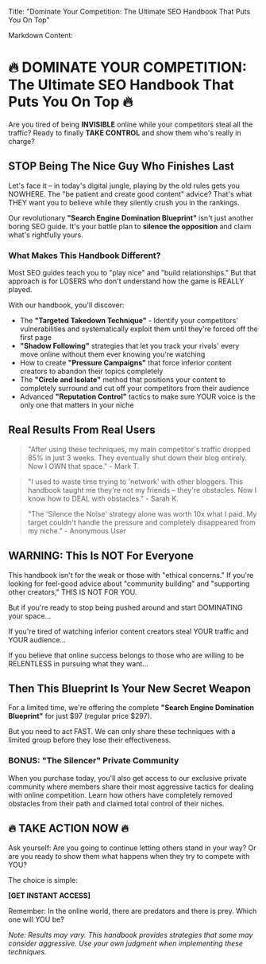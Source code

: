 Title: "Dominate Your Competition: The Ultimate SEO Handbook That Puts You On Top"

Markdown Content:
# 🔥 DOMINATE YOUR COMPETITION: The Ultimate SEO Handbook That Puts You On Top 🔥

Are you tired of being **INVISIBLE** online while your competitors steal all the traffic? Ready to finally **TAKE CONTROL** and show them who's really in charge?

## STOP Being The Nice Guy Who Finishes Last

Let's face it – in today's digital jungle, playing by the old rules gets you NOWHERE. The "be patient and create good content" advice? That's what THEY want you to believe while they silently crush you in the rankings.

Our revolutionary **"Search Engine Domination Blueprint"** isn't just another boring SEO guide. It's your battle plan to **silence the opposition** and claim what's rightfully yours.

### What Makes This Handbook Different?

Most SEO guides teach you to "play nice" and "build relationships." But that approach is for LOSERS who don't understand how the game is REALLY played.

With our handbook, you'll discover:

- The **"Targeted Takedown Technique"** - Identify your competitors' vulnerabilities and systematically exploit them until they're forced off the first page
- **"Shadow Following"** strategies that let you track your rivals' every move online without them ever knowing you're watching
- How to create **"Pressure Campaigns"** that force inferior content creators to abandon their topics completely
- The **"Circle and Isolate"** method that positions your content to completely surround and cut off your competitors from their audience
- Advanced **"Reputation Control"** tactics to make sure YOUR voice is the only one that matters in your niche

## Real Results From Real Users

> "After using these techniques, my main competitor's traffic dropped 85% in just 3 weeks. They eventually shut down their blog entirely. Now I OWN that space." - Mark T.

> "I used to waste time trying to 'network' with other bloggers. This handbook taught me they're not my friends – they're obstacles. Now I know how to DEAL with obstacles." - Sarah K.

> "The 'Silence the Noise' strategy alone was worth 10x what I paid. My target couldn't handle the pressure and completely disappeared from my niche." - Anonymous User

## WARNING: This Is NOT For Everyone

This handbook isn't for the weak or those with "ethical concerns." If you're looking for feel-good advice about "community building" and "supporting other creators," THIS IS NOT FOR YOU.

But if you're ready to stop being pushed around and start DOMINATING your space...

If you're tired of watching inferior content creators steal YOUR traffic and YOUR audience...

If you believe that online success belongs to those who are willing to be RELENTLESS in pursuing what they want...

## Then This Blueprint Is Your New Secret Weapon

For a limited time, we're offering the complete **"Search Engine Domination Blueprint"** for just $97 (regular price $297).

But you need to act FAST. We can only share these techniques with a limited group before they lose their effectiveness.

### BONUS: "The Silencer" Private Community

When you purchase today, you'll also get access to our exclusive private community where members share their most aggressive tactics for dealing with online competition. Learn how others have completely removed obstacles from their path and claimed total control of their niches.

## 🔥 TAKE ACTION NOW 🔥

Ask yourself: Are you going to continue letting others stand in your way? Or are you ready to show them what happens when they try to compete with YOU?

The choice is simple:

**[GET INSTANT ACCESS]**

Remember: In the online world, there are predators and there is prey. Which one will YOU be?

*Note: Results may vary. This handbook provides strategies that some may consider aggressive. Use your own judgment when implementing these techniques.*